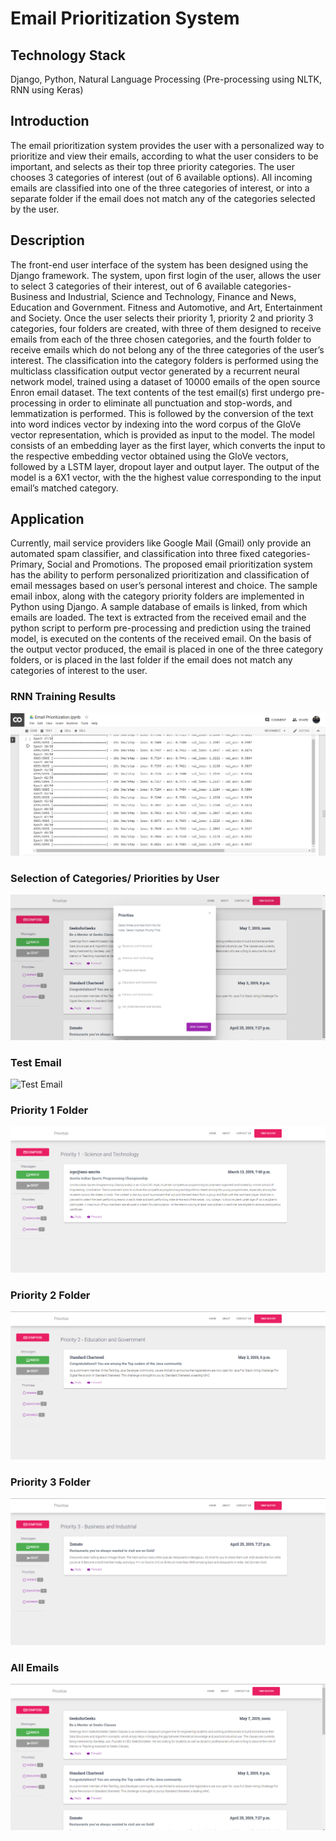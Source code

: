 # Email Prioritization System

## Technology Stack
Django, Python, Natural Language Processing (Pre-processing using NLTK, RNN using Keras)

## Introduction
The email prioritization system provides the user with a personalized way to prioritize and view their emails, according to what the user considers to be important, and selects as their top three priority categories. The user chooses 3 categories of interest (out of 6 available options). All incoming emails are classified into one of the three categories of interest, or into a separate folder if the email does not match any of the categories selected by the user.

## Description
The front-end user interface of the system has been designed using the Django framework. The system, upon first login of the user, allows the user to select 3 categories of their interest, out of 6 available categories- Business and Industrial, Science and Technology, Finance and News, Education and Government. Fitness and Automotive, and Art, Entertainment and Society. Once the user selects their priority 1, priority 2 and priority 3 categories, four folders are created, with three of them designed to receive emails from each of the three chosen categories, and the fourth folder to receive emails which do not belong any of the three categories of the user’s interest. The classification into the category folders is performed using the multiclass classification output vector generated by a recurrent neural network model, trained using a dataset of 10000 emails of the open source Enron email dataset. The text contents of the test email(s) first undergo pre-processing in order to eliminate all punctuation and stop-words, and lemmatization is performed. This is followed by the conversion of the text into word indices vector by indexing into the word corpus of the GloVe vector representation, which is provided as input to the model. The model consists of an embedding layer as the first layer, which converts the input to the respective embedding vector obtained using the GloVe vectors, followed by a LSTM layer, dropout layer and output layer. The output of the model is a 6X1 vector, with the the highest value corresponding to the input email’s matched category. 

## Application
Currently, mail service providers like Google Mail (Gmail) only provide an automated spam classifier, and classification into three fixed categories- Primary, Social and Promotions. The proposed email prioritization system has the ability to perform personalized prioritization and classification of email messages based on user’s personal interest and choice. The sample email inbox, along with the category priority folders are implemented in Python using Django. A sample database of emails is linked, from which emails are loaded. The text is extracted from the received email and the python script to perform pre-processing and prediction using the trained model, is executed on the contents of the received email. On the basis of the output vector produced, the email is placed in one of the three category folders, or is placed in the last folder if the email does not match any categories of interest to the user.

### RNN Training Results
![RNN Training Results](https://raw.githubusercontent.com/yashprash/Email-Prioritization-System/gh-pages/RNN%20Training%20Results.png)

### Selection of Categories/ Priorities by User
![User Categories](https://raw.githubusercontent.com/yashprash/Email-Prioritization-System/gh-pages/User%20Priorities.png)

### Test Email
![Test Email](https://raw.githubusercontent.com/yashprash/Email-Prioritization-System/gh-pages/Test%20Email.png)

### Priority 1 Folder
![Priority 1](https://raw.githubusercontent.com/yashprash/Email-Prioritization-System/gh-pages/Priority%201.png)

### Priority 2 Folder
![Priority 2](https://raw.githubusercontent.com/yashprash/Email-Prioritization-System/gh-pages/Priority%202.png)

### Priority 3 Folder
![Priority 3](https://raw.githubusercontent.com/yashprash/Email-Prioritization-System/gh-pages/Priority%203.png)

### All Emails
![All Emails](https://raw.githubusercontent.com/yashprash/Email-Prioritization-System/gh-pages/All%20Emails.png)
